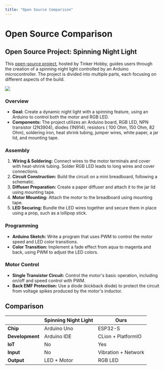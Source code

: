 ```yaml
---
title: "Open Source Comparison"
---
```


# Open Source Comparison

## Open Source Project: Spinning Night Light

This [open-source project](https://www.tinkerhobby.com/arduino-rgb-led-spinning-night-light/), hosted by Tinker Hobby,
guides users through the creation of a spinning night light controlled
by an Arduino microcontroller. The project is divided into multiple parts, each focusing on different aspects of the
build.

![](https://bosiden-pop.oss-cn-hangzhou.aliyuncs.com/pattern/other/other/3d202401021914488.jpg)

### Overview

- **Goal:** Create a dynamic night light with a spinning feature, using an Arduino to control both the motor and RGB
  LED.
- **Components:** The project utilizes an Arduino board, RGB LED, NPN transistor (2N3904), diodes (1N914), resistors (
  100 Ohm, 150 Ohm, 82 Ohm), soldering iron, heat shrink tubing, jumper wires, white paper, a jar lid, and mounting
  tape.

### Assembly

1. **Wiring & Soldering:** Connect wires to the motor terminals and cover with heat-shrink tubing. Solder RGB LED leads
   to long wires and cover connections.
2. **Circuit Construction:** Build the circuit on a mini breadboard, following a schematic.
3. **Diffuser Preparation:** Create a paper diffuser and attach it to the jar lid using mounting tape.
4. **Motor Mounting:** Attach the motor to the breadboard using mounting tape.
5. **LED Securing:** Bundle the LED wires together and secure them in place using a prop, such as a lollipop stick.

### Programming

- **Arduino Sketch:** Write a program that uses PWM to control the motor speed and LED color transitions.
- **Color Transition:** Implement a fade effect from aqua to magenta and back, using PWM to adjust the LED colors.

### Motor Control

- **Single Transistor Circuit:** Control the motor's basic operation, including on/off and speed control with PWM.
- **Back EMF Protection:** Use a diode (kickback diode) to protect the circuit from voltage spikes produced by the
  motor's inductor.

## Comparison

|                 | Spinning Night Light | Ours                |
|-----------------|----------------------|---------------------|
| **Chip**        | Arduino Uno          | ESP32-S             |
| **Development** | Arduino IDE          | CLion + PlatformIO  |
| **IoT**         | No                   | Yes                 |
| **Input**       | No                   | Vibration + Network |
| **Output**      | LED + Motor          | RGB LED             |

